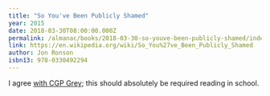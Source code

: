 ```yaml
---
title: "So You've Been Publicly Shamed"
year: 2015
date: 2018-03-30T08:00:00.000Z
permalink: /almanac/books/2018-03-30-so-youve-been-publicly-shamed/index.html
link: https://en.wikipedia.org/wiki/So_You%27ve_Been_Publicly_Shamed
author: Jon Ronson
isbn13: 978-0330492294
---
```


I agree [with CGP Grey](https://youtu.be/K63ZKa_tt3s?t=7m48s); this should absolutely be required reading in school.